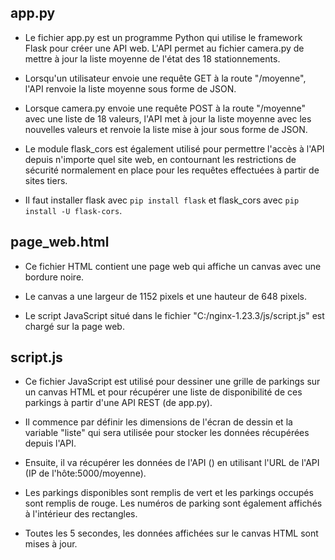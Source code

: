 ## app.py
* Le fichier app.py est un programme Python qui utilise le framework Flask pour créer une API web. 
L'API permet au fichier camera.py de mettre à jour la liste moyenne de l'état des 18 stationnements.

* Lorsqu'un utilisateur envoie une requête GET à la route "/moyenne", l'API renvoie la liste moyenne sous forme de JSON.

* Lorsque camera.py envoie une requête POST à la route "/moyenne" avec une liste de 18 valeurs, 
l'API met à jour la liste moyenne avec les nouvelles valeurs et renvoie la liste mise à jour sous forme de JSON.

* Le module flask_cors est également utilisé pour permettre l'accès à l'API depuis n'importe quel site web,
en contournant les restrictions de sécurité normalement en place pour les requêtes effectuées à partir de sites tiers.

* Il faut installer flask avec ```pip install flask``` et flask_cors avec ```pip install -U flask-cors```.

## page_web.html
* Ce fichier HTML contient une page web qui affiche un canvas avec une bordure noire. 

* Le canvas a une largeur de 1152 pixels et une hauteur de 648 pixels. 

* Le script JavaScript situé dans le fichier "C:/nginx-1.23.3/js/script.js" est chargé sur la page web.

## script.js
* Ce fichier JavaScript est utilisé pour dessiner une grille de parkings sur un canvas HTML et
pour récupérer une liste de disponibilité de ces parkings à partir d'une API REST (de app.py).

* Il commence par définir les dimensions de l'écran de dessin et la variable "liste" qui sera utilisée pour stocker les données récupérées depuis l'API.

* Ensuite, il va récupérer les données de l'API () en utilisant l'URL de l'API (IP de l'hôte:5000/moyenne).

* Les parkings disponibles sont remplis de vert et les parkings occupés sont remplis de rouge. Les numéros de parking sont également affichés à l'intérieur des rectangles.

* Toutes les 5 secondes, les données affichées sur le canvas HTML sont mises à jour.

